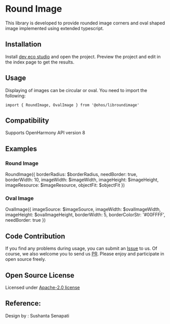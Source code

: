 # Round Image 

This library is developed to provide rounded image corners and oval shaped image implemented using extended typescript.

## Installation

Install [dev eco studio](https://developer.harmonyos.com/cn/develop/deveco-studio#download_beta_openharmony) and open the project. 
Preview the project and edit in the index page to get the results.

## Usage

Displaying of images can be circular or oval.
You need to import the following:
```ets
import { RoundImage, OvalImage } from '@ohos/libroundimage'
```

## Compatibility
Supports OpenHarmony API version 8

## Examples

### Round Image
RoundImage({
          borderRadius: $borderRadius,
          needBorder: true,
          borderWidth: 10,
          imageWidth: $imageWidth,
          imageHeight: $imageHeight,
          imageResource: $imageResource,
          objectFit: $objectFit
        })

### Oval Image
OvalImage({
          imageSource: $imageSource,
          imageWidth: $ovalImageWidth,
          imageHeight: $ovalImageHeight,
          borderWidth: 5,
          borderColorStr: '#00FFFF',
          needBorder: true
        })

## Code Contribution
If you find any problems during usage, you can submit an [Issue](https://github.com/Applib-OpenHarmony/RoundedImageView/issues) to us. Of course, we also welcome you to send us [PR](https://github.com/Applib-OpenHarmony/RoundedImageView/pulls).
Please enjoy and participate in open source freely.

## Open Source License

Licensed under [Apache-2.0 license](LICENSE.txt)

## Reference:

Design by : Sushanta Senapati